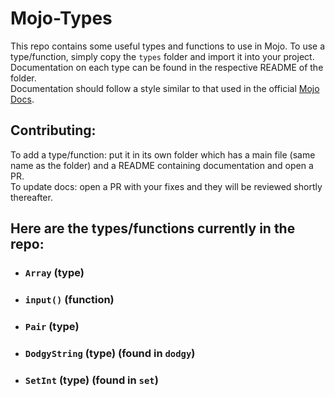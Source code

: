 # Mojo-Types

This repo contains some useful types and functions to use in Mojo. To use a type/function, simply copy the `types` folder and import it into your project. Documentation on each type can be found in the respective README of the folder.
<br>
Documentation should follow a style similar to that used in the official [Mojo Docs](https://docs.modular.com/mojo/).

## Contributing:

To add a type/function: put it in its own folder which has a main file (same name as the folder) and a README containing documentation and open a PR.
<br>
To update docs: open a PR with your fixes and they will be reviewed shortly thereafter.

## Here are the types/functions currently in the repo:
 - ### `Array` (type)
 - ### `input()` (function)
 - ### `Pair` (type)
 - ### `DodgyString` (type) (found in `dodgy`)
 - ### `SetInt` (type) (found in `set`)
